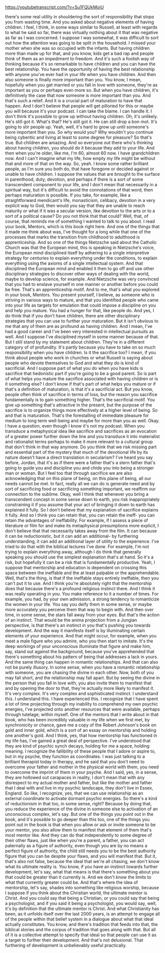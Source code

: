 https://youtubetranscript.com/?v=Su1FQUkMojU

 there's some real utility in shouldering the sort of responsibility that stops you from wasting time. And you asked about negative elements of having children. I feel, I think, in some ways similar to Russell, at least with regards to what he said so far, there was virtually nothing about it that was negative as far as I was concerned. I suppose I was somewhat, it was difficult to sort out how the attention was going to be split in the household. I missed your mother when she was so occupied with the infants. But having children more than made up for that, and you know, kids get a bad rap and people think of them as an impediment to freedom. And it's such a foolish way of thinking because it's so remarkable to have children and you can have the best relationship. You have the opportunity of having the best relationship with anyone you've ever had in your life when you have children. And then also someone is finally more important than you. You know, I mean, hopefully when you get married or you fall in love with someone, they're as important as you or perhaps even more so. But when you have children, it's definitively the case that now someone is more important than you. And that's such a relief. And it is a crucial part of maturation to have that happen. And I don't believe that people will get pilloried for this or maybe you will because it's your podcast. I can take the blame. I can handle it. I don't think it's possible to grow up without having children. Oh, it's unlikely. He's still got it. What's that? He's still got it. He can still drop a bon mot. It's going to stir people up. Yeah, well, it's hard to grow up until someone's more important than you. So why would you? Why wouldn't you continue being cyberitic and living at least to some degree for pleasure? So that's true. But children are amazing. And so everyone out there who's thinking about having children, you should do it because they add to your life. And then when you're older, like me, I'm 60, almost 60 now. I have grandchildren now. And I can't imagine what my life, how empty my life might be without that and more of that on the way. So, yeah. I know some rather brilliant people, as I'm sure you both do, that have foregone or decided against or unable to have children. I suppose the values that are brought to the surface in parenthood, duty, devotion, and perhaps if there is a sort of some transcendent component to your life, and I don't mean that necessarily in a spiritual way, but it's difficult to avoid the connotations of that word, then perhaps maturation is possible. If you take, for example, like a straightforward mendicant's life, monasticism, celibacy, devotion in a very explicit way to God, then would you say that they are unable to reach maturity or what if it was a secular version, like devotion to the arts or to a sort of a political cause? Do you not think that that could? Well, that, of course, that reminds me of something I wanted to talk to you about. I read your book, Mentors, which is this book right here. And one of the things that it made me think about was, I've thought for a long while that one of the processes that marks the transition from childhood to adulthood is apprenticeship. And so one of the things Nietzsche said about the Catholic Church was that the European mind, this is speaking in Nietzsche's voice, the European mind disciplined itself by adhering to a single interpretive strategy for centuries to explain everything under the conditions, to explain everything using the axioms of a single intellectual system. And that disciplined the European mind and enabled it then to go off and use other disciplinary strategies to discover other ways of dealing with the world, maybe to develop science, for example. And Nietzsche was very convinced that you had to enslave yourself in one manner or another before you could be free. That's an apprenticeship motif. And to me, that's what you explored in your book, Mentors. You present yourself, I believe, as someone who is striving in various ways to mature, and that you identified people who came into your life as targets for emulation that could impose a discipline on you and help you mature. You had a hunger for that, like people do. And yes, I do think that if you don't have children, there are other disciplinary strategies that you can use to further your maturation. But it isn't obvious to me that any of them are as profound as having children. And I mean, I've had a good career and I've been very interested in intellectual pursuits as well. And I suppose I've disciplined myself in some manner because of that. But I still stand by my statement about children. They're in a different category of of profundity. It's partly because you have to take on so much responsibility when you have children. Is it the sacrifice too? I mean, if you think about people who work in churches or what Russell is saying about people who devote themselves to God and what they do is kind of sacrificial. And I suppose part of what you do when you have kids is sacrifice that hedonistic part if you're going to be a good parent. So is part of what helps you mature the sacrifice associated with having children or is it something else? I don't know if that's part of what helps you mature or if that's a definition of maturation, is that it's a sacrificial act. But you know, people often think of sacrifice in terms of loss, but the reason you sacrifice fundamentally is to gain something higher. That's the sacrificial motif. You give up something that's attractive in the present, but the purpose of the sacrifice is to organize things more effectively at a higher level of being. So and that is maturation. That's the forestalling of immediate pleasure for medium to long term well-being and maybe for more than you as well. Okay. I have a question, even though I know it's not my podcast. When you transduce a metaphysical idea like sacrifice and sacrifices as an evocation of a greater power further down the line and you transduce it into materialist and rationalist terms perhaps to make it more relevant to a cultural group that don't think in that way anymore. Do you think that we risk missing part and essential part of the mystery that much of the devotional life by its nature doesn't have a direct translation in secularism? I've heard you say before, Jordan, that it's as if there were a father that's a stern father that's going to guide you and discipline you and chide you into being a stronger man or woman. But I feel too that through sacrifice we are also acknowledging that on this plane of being, on this plane of being, all our needs cannot be met. In fact, really all we can do is generate need and by sort of sacrificing food or sacrificing something important, we reaffirm our connection to the sublime. Okay, well I think that whenever you bring a transcendent concept in some sense down to earth, you risk inappropriately constraining it if you assume that your act of bringing it down to earth has explained it fully. So I don't believe that my explanation of sacrifice explains it fully. And so I think you can retain that, you can retain the ineff- you can retain the advantages of ineffability. For example, if I assess a piece of literature or film for and make its metaphysical presumptions more explicit, I don't believe that that necessarily takes away from the film. It can because it can be reductionistic, but it can add an additional- by furthering understanding, it can add an additional layer of utility to the experience. I've tried to do that with the biblical lectures I've done. For example, I'm not trying to explain everything away, although I do think that generally speaking you should use the simplest explanation that's at hand. So it's a risk, but hopefully it can be a risk that is fundamentally productive. Yeah, I suppose that mentorship and education is dependent on crossing this space between the ineffable and the at least palpable or the apprehendable. Well, that's the thing, is that if the ineffable stays entirely ineffable, then you can't put it to use. And I think you're absolutely right that the mentorship does that because there's a profound religious instinct there. And I think it was really operating in you. You make reference to it a number of times. For example, you had, by your own admission, a strong tendency to romanticize the women in your life. You say you deify them in some sense, or maybe more accurately you perceive them that way to begin with. And then over time, in some sense, the stars fall away from your eyes. But that's the action of an instinct. That would be the anima projection from a Jungian perspective, is that there's an instinct in you that's pushing you towards development. And the way it manifests itself is by illuminating certain elements of your experience. And that might occur, for example, when you meet a male figure who you admire, who you then start to imitate. It's the deep workings of your unconscious illuminate that figure and make him, say, stand out against the background, because you've apprehended that there's something about his pattern of being that addresses a lack in yours. And the same thing can happen in romantic relationships. And that can also not be purely illusory. In some sense, when you have a romantic relationship with someone, you are chasing the divine in each other. Now, both of you may fall short, and the relationship may fall apart. But by seeing the divine in the person that you fall in love with, you also invite them to manifest that and by opening the door to that, they're actually more likely to manifest it. It's very complex. It's very complex and sophisticated instinct. I understand this. I understand this. I have experienced this. I recognize that I have spent a lot of time projecting through my inability to comprehend my own psychic energies, I've projected onto another resources that were available, perhaps through tutelage, within myself. One of the mentors that I write about in that book, who has been incredibly valuable in my life when we first met, by synchronicity or chance, gave me a copy of the Robert Johnson's book on gold and inner gold, which is a sort of an essay on mentorship and holding one another's gold. And I think, yes, that how mentorship has functioned in my life has, I've gained a great deal of perspective. I've understood that they are kind of psychic synch decays, holding for me a space, holding meaning. I recognize the fallibility of these people that I adore or aspire to, but in my psyche, they function as coordinates. I was just talking to a brilliant therapist today in therapy, and he said that you don't need to overcome your father and mother in the physical world with them, you need to overcome the imprint of them in your psyche. And I said, yes, in a sense, they are hollowed out carapaces in reality, I don't mean that with any disrespect to my actual mother and father, but like the mother and father that I deal with and live in my psychic landscape, they don't live in Essex, England. So like, I recognize, yes, that we can use relationship as an external coordinate to activate dormant psychic energies. So there's a kind of reductionism in that too, in some sense, right? Because by doing that, you reduce the experience of the divine in someone else to activation of an unconscious complex, let's say. But one of the things you point out in the book, and it's possible to go deeper than this too, one of the things you point out in the book is that when you allow or ask or invite someone to be your mentor, you also allow them to manifest that element of them that's most mentor like. And they can do that independently to some degree of their other flaws, just like when you're a parent, a father, you can act paternally as a figure of authority, even though you are by no means a perfect figure of authority, the child still needs you to be the best authority figure that you can be despite your flaws, and you will manifest that. But it, that's also not false, because the ideal that we're all chasing, we don't know what its ultimate reality is. You know, if you have an instinct towards further development, let's say, what that means is that there's something about you that could be greater than it currently is. And we don't know the limits to what that currently greater could be. And that's where the idea of mentorship, let's say, shades into something like religious worship, because I suppose if you think about the Christian world, the ultimate mentor is Christ. And you could say that being a Christian, or you could say that being a psychologist, and if you said it being a psychologist, you would say, well, it's by definition that the ultimate mentor is Christ. And what Christianity has been, as it unfolds itself over the last 2000 years, is an attempt to engage all of the people within that belief system in a dialogue about what that ideal actually constitutes. You know, and there's tradition that feeds into that, the biblical stories and the corpus of tradition that goes along with that. But all of it is a collective attempt to specify that ideal so that people can use it as a target to further their development. And that's not delusional. That furthering of development is unbelievably useful practically.